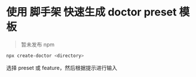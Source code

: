 # 使用 脚手架 快速生成 doctor preset 模板

> 暂未发布 npm

```sh
npx create-doctor <directory>
```

选择 preset 或 feature，然后根据提示进行输入
